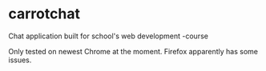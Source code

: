 # carrotchat
Chat application built for school's web development -course

Only tested on newest Chrome at the moment. Firefox apparently has some issues.
